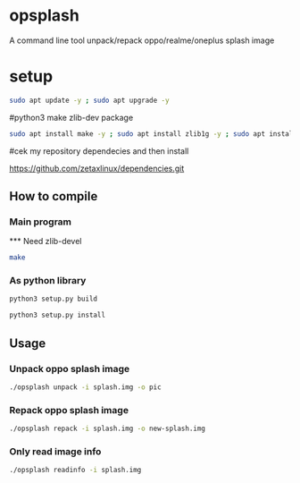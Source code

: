 # opsplash
A command line tool unpack/repack oppo/realme/oneplus splash image

# setup
```sh
sudo apt update -y ; sudo apt upgrade -y
```
#python3 make zlib-dev package
```sh
sudo apt install make -y ; sudo apt install zlib1g -y ; sudo apt install python3 -y
```
#cek my repository dependecies and then install

https://github.com/zetaxlinux/dependencies.git

## How to compile
### Main program
*** Need zlib-devel    
``` sh
make
```
### As python library
``` sh
python3 setup.py build
```
```sh
python3 setup.py install
```

## Usage
### Unpack oppo splash image    
``` sh
./opsplash unpack -i splash.img -o pic
```
    
### Repack oppo splash image
``` sh
./opsplash repack -i splash.img -o new-splash.img
```

### Only read image info
``` sh
./opsplash readinfo -i splash.img
```
